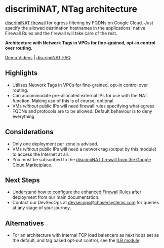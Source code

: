 # discrimiNAT, NTag architecture

[discrimiNAT firewall](https://chasersystems.com/discrimiNAT/) for egress filtering by FQDNs on Google Cloud. Just specify the allowed destination hostnames in the applications' native Firewall Rules and the firewall will take care of the rest.

**Architecture with Network Tags in VPCs for fine-grained, opt-in control over routing.**

[Demo Videos](https://chasersystems.com/discrimiNAT/demo/) | [discrimiNAT FAQ](https://chasersystems.com/discrimiNAT/faq/)

## Highlights

* Utilises Network Tags in VPCs for fine-grained, opt-in control over routing.
* Can accommodate pre-allocated external IPs for use with the NAT function. Making use of this is of course, optional.
* VMs _without_ public IPs will need firewall rules specifying what egress FQDNs and protocols are to be allowed. Default behaviour is to deny everything.

## Considerations

* Only one deployment per zone is advised.
* VMs _without_ public IPs will need a network tag (output by this module) to access the Internet at all.
* You must be subscribed to the [discrimiNAT firewall from the Google Cloud Marketplace](https://console.cloud.google.com/marketplace/details/chasersystems-public/discriminat?utm_source=gthb&utm_medium=dcs&utm_campaign=trrfrm).

## Next Steps

* [Understand how to configure the enhanced Firewall Rules](https://chasersystems.com/discrimiNAT/gcp/quick-start/#v-firewall-rules) after deployment from our main documentation.
* Contact our DevSecOps at devsecops@chasersystems.com for queries at any stage of your journey.

## Alternatives

* For an architecture with internal TCP load balancers as next hops set as the default, and tag based opt-out control, see the [ILB module](https://registry.terraform.io/modules/ChaserSystems/discriminat-ilb/google/).
